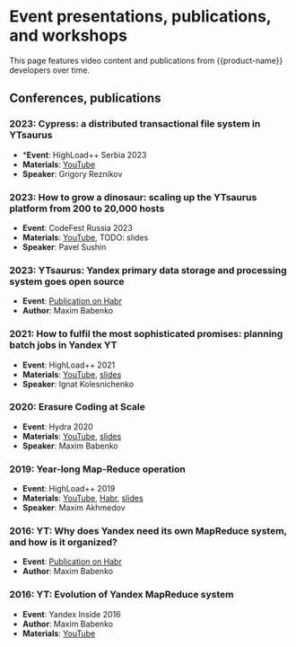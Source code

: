 # Event presentations, publications, and workshops

This page features video content and publications from {{product-name}} developers over time.

## Conferences, publications

### 2023: Cypress: a distributed transactional file system in YTsaurus
- ***Event**: HighLoad++ Serbia 2023
- **Materials**: [YouTube](https://www.youtube.com/watch?v=dDaQCNFaYvI)
- **Speaker**: Grigory Reznikov

### 2023: How to grow a dinosaur: scaling up the YTsaurus platform from 200 to 20,000 hosts
- **Event**: CodeFest Russia 2023
- **Materials**: [YouTube](https://www.youtube.com/watch?v=CLUS_HokzI0), TODO: slides
- **Speaker**: Pavel Sushin

### 2023: YTsaurus: Yandex primary data storage and processing system goes open source
- **Event**: [Publication on Habr](https://habr.com/ru/companies/yandex/articles/721526/)
- **Author**: Maxim Babenko

### 2021: How to fulfil the most sophisticated promises: planning batch jobs in Yandex YT
- **Event**: HighLoad++ 2021
- **Materials**: [YouTube](https://www.youtube.com/watch?v=Uv-IcGZSRpk), [slides](https://drive.google.com/file/d/1MvroDgNHSw4OeQR5D2XzZ2sLMRCaxigY/view)
- **Speaker**: Ignat Kolesnichenko

### 2020: Erasure Coding at Scale
- **Event**: Hydra 2020
- **Materials**: [YouTube](https://www.youtube.com/watch?v=URAm-bbst-o), [slides](https://assets.ctfassets.net/oxjq45e8ilak/3xPcIZlk28eJfMuqmjQzLL/e94ada176f20dae5f117fe0221aa897c/Erasure_Coding_At_Scale.pdf)
- **Speaker**: Maxim Babenko

### 2019: Year-long Map-Reduce operation
- **Event**: HighLoad++ 2019
- **Materials**: [YouTube](https://www.youtube.com/watch?v=l9AEVamDuWA), [Habr](https://habr.com/ru/company/yandex/blog/530304/), [slides](https://drive.google.com/file/d/133yc42WDUB2Vs6dyWsUyQ8YfWy2RYuxi/view)
- **Speaker**: Maxim Akhmedov

### 2016: YT: Why does Yandex need its own MapReduce system, and how is it organized?
- **Event**: [Publication on Habr](https://habr.com/ru/company/yandex/blog/311104/)
- **Author**: Maxim Babenko

### 2016: YT: Evolution of Yandex MapReduce system
- **Event**: Yandex Inside 2016
- **Author**: Maxim Babenko
- **Materials**: [YouTube](https://www.youtube.com/watch?v=VQGfH0sZi18)

